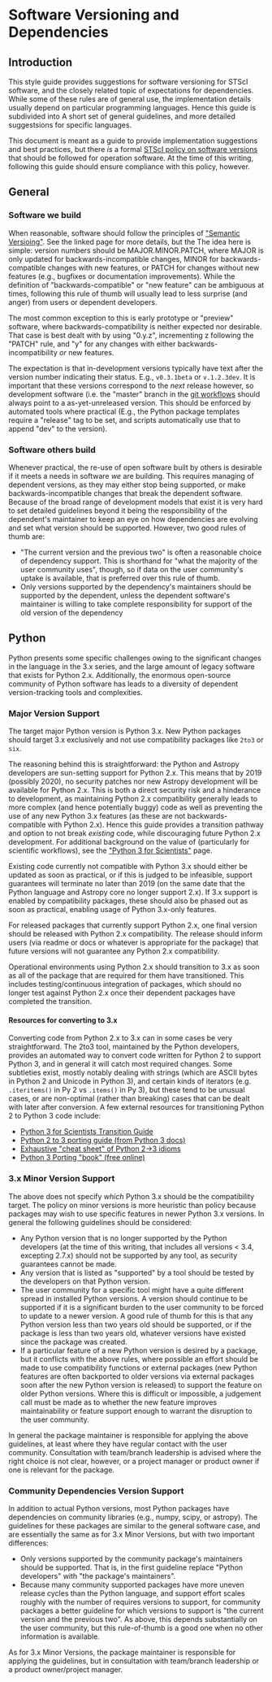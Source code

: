 # Software Versioning and Dependencies

## Introduction

This style guide provides suggestions for software versioning for STScI
software, and the closely related topic of expectations for dependencies. While
some of these rules are of general use, the implementation details usually
depend on particular programming languages.  Hence this guide is subdivided into
A short set of general guidelines, and more detailed suggestsions for specific
languages.

This document is meant as a guide to provide implementation suggestions and best
practices, but there *is* a formal
[STScI policy on software versions]( https://innerspace.stsci.edu/display/isec/Software+Language+Supported+Versions)
that should be followed for operation software. At the time of this writing,
following this guide should ensure compliance with this policy, however.

## General

### Software we build

When reasonable, software should follow the principles of
["Semantic Versioing"](https://semver.org/).  See the linked page for more
details, but the  The idea here is simple: version numbers should be
MAJOR.MINOR.PATCH, where MAJOR is only updated for backwards-incompatible
changes, MINOR for backwards-compatible changes with new features, or PATCH
for changes without new features (e.g., bugfixes or documentation improvements).
While the definition of "backwards-compatible" or "new feature" can be ambiguous
at times, following this rule of thumb will usually lead to less surprise (and
anger) from users or dependent developers.

The most common exception to this is early prototype or "preview" software,
where backwards-compatibility is neither expected nor desirable. That case is
best dealt with by using "0.y.z", incrementing z following the "PATCH" rule,
and "y" for any changes with either backwards-incompatibility *or* new features.

The expectation is that in-development versions typically have text after the
version number indicating their status. E.g., `v0.3.1beta` or `v.1.2.3dev`. It
is important that these versions correspond to the *next* release however, so
development software (i.e. the "master" branch in the
[git workflows](git-workflow.md) should always point to a as-yet-unreleased
version. This should be enforced by automated tools where practical (E.g.,
the Python package templates require a "release" tag to be set, and scripts
automatically use that to append "dev" to the version).


### Software others build

Whenever practical, the re-use of open software built by others is desirable if
it meets a needs in software *we* are building. This requires managing of
dependent versions, as they may either stop being supported, or make
backwards-incompatible changes that break the dependent software. Because of the
broad range of development models that exist it is very hard to set detailed
guidelines beyond it being the responsibility of the dependent's
maintainer to keep an eye on how dependencies are evolving and set what version
should be supported. However, two good rules of thumb are:

* "The current version and the previous two" is often a reasonable choice of
  dependency support. This is shorthand for "what the majority of the user
  community uses", though, so if data on the user community's uptake is
  available, that is preferred over this rule of thumb.
* Only versions supported by the dependency's maintainers should be supported by
  the dependent, unless the dependent software's maintainer is willing to take
  complete responsibility for support of the old version of the dependency


## Python

Python presents some specific challenges owing to the significant changes in the
language in the 3.x series, and the large amount of legacy software that exists
for Python 2.x. Additionally, the enormous open-source community of Python
software has leads to a  diversity of dependent version-tracking tools and
complexities.

### Major Version Support
The target major Python version is Python 3.x. New Python packages should target
3.x exclusively and not use compatibility packages like `2to3` or `six`.

The reasoning behind this is straightforward: the Python and Astropy developers
are sun-setting support for Python 2.x. This means that by 2019 (possibly 2020),
 no security patches nor new Astropy development will be available for Python
 2.x. This is both a direct security risk and a hinderance to development, as
 maintaining Python 2.x compatibility generally leads to more complex (and
 hence potentially buggy) code as well as preventing the use of any new Python
 3.x features (as these are not backwards-compatible with Python 2.x). Hence
 this guide provides a transition pathway and option to not break *existing*
 code, while discouraging future Python 2.x development. For additional
 background on the value of (particularly for scientific workflows), see the
 ["Python 3 for Scientists"](https://python-3-for-scientists.readthedocs.io/en/latest/)
 page.


Existing code currently not compatible with Python 3.x should either be updated
as soon as practical, or if this is judged to be infeasible, support guarantees
will terminate no later than 2019 (on the same date that the Python language and
Astropy core no longer support 2.x). If 3.x support is enabled by compatibility
packages, these should also be phased out as soon as practical, enabling usage
of Python 3.x-only features.

For released packages that currently support Python 2.x, one final version
should be released with Python 2.x compatibility. The release should inform
users (via readme or docs or whatever is appropriate for the package) that
future versions will not guarantee any Python 2.x compatibility.

Operational environments using Python 2.x should transition to 3.x as soon as
all of the package that are required for them have transitioned. This includes
testing/continuous integration of packages, which should no longer test against
Python 2.x once their dependent packages have completed the transition.

#### Resources for converting to 3.x
Converting code from Python 2.x to 3.x can in some cases be very
straightforward.  The 2to3 tool, maintained by the Python developers, provides
an automated way to convert code written for Python 2 to support Python 3, and
in general it will catch most required changes.  Some subtleties exist, mostly
notably dealing with strings (which are ASCII bytes in Python 2 and Unicode in
Python 3), and certain kinds of iterators (e.g. ``.iteritems()`` in Py 2 vs
``.items()``  in Py 3), but these tend to be unusual cases, or are non-optimal
(rather than breaking) cases that can be dealt with later after conversion.  A
few external resources for transitioning Python 2 to Python 3 code include:

* [Python 3 for Scientists Transition Guide](https://python-3-for-scientists.readthedocs.io/en/latest/python3_transition_guide.html)
* [Python 2 to 3 porting guide (from Python 3 docs)](https://docs.python.org/3/howto/pyporting.html)
* [Exhaustive "cheat sheet" of Python 2→3 idioms](http://python-future.org/compatible_idioms.html)
* [Python 3 Porting "book" (free online)](http://python3porting.com/)

### 3.x Minor Version Support
The above does not specify *which* Python 3.x should be the compatibility
target. The policy on minor versions is more heuristic than policy because
packages may wish to use specific features in newer Python 3.x versions. In
general the following guidelines should be considered:

* Any Python version that is no longer supported by the Python developers (at
  the time of this writing, that includes all versions < 3.4, excepting 2.7.x)
  should not be supported by any tool, as security guarantees cannot be made.
* Any version that is listed as "supported" by a tool should be tested by the
  developers on that Python version.
* The user community for a specific tool might have a quite different spread in
  installed Python versions. A version should continue to be supported if it is
  a significant burden to the user community to be forced to update to a newer
  version. A good rule of thumb for this is that any Python version less than
  two years old should be supported, or if the package is less than two years
  old, whatever versions have existed since the package was created.
* If a particular feature of a new Python version is desired by a package, but
  it conflicts with the above rules, where possible an effort should be made to
  use compatibility functions or external packages (new Python features are
  often backported to older versions via external packages soon after the new
  Python version is released) to support the feature on older Python versions.
  Where this is difficult or impossible, a judgement call must be made as to
  whether the new feature improves maintainability or feature support enough to
  warrant the disruption to the user community.

In general the package maintainer is responsible for applying the above
guidelines, at least where they have regular contact with the user community.
Consultation with team/branch leadership is advised where the right choice is
not clear, however, or a project manager or product owner if one is relevant for
the package.

### Community Dependencies Version Support

In addition to actual Python versions, most Python packages have dependencies on
community libraries (e.g., numpy, scipy, or astropy). The guidelines for these
packages are similar to the general software case, and are essentially the same
as for 3.x Minor Versions, but with two important differences:

* Only versions supported by the community package's maintainers should be supported. That is, in the first guideline replace "Python developers" with "the package's maintainers".
* Because many community supported packages have more uneven release cycles than
  the Python language, and support effort scales roughly with the number of
  requires versions to support, for community packages a better guideline for
  which versions to support is "the current version and the previous two". As
  above, this depends substantially on the user community, but this
  rule-of-thumb is a good one when no other information is available.

As for 3.x Minor Versions, the package maintainer is responsible for applying
the guidelines, but in consultation with team/branch leadership or a product
owner/project manager.
